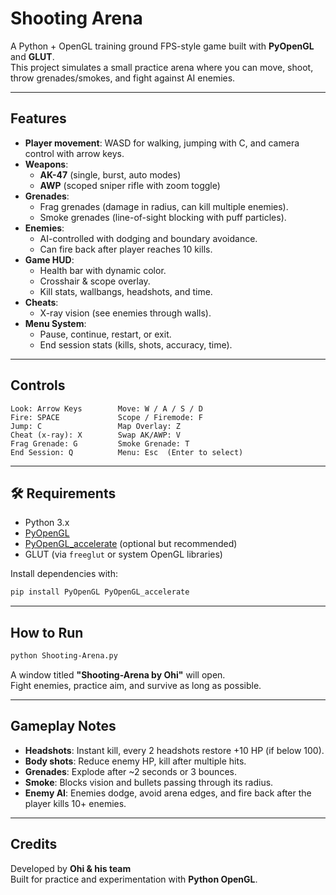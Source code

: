 
#  Shooting Arena

A Python + OpenGL training ground FPS-style game built with **PyOpenGL** and **GLUT**.  
This project simulates a small practice arena where you can move, shoot, throw grenades/smokes, and fight against AI enemies.

---

##  Features
- **Player movement**: WASD for walking, jumping with C, and camera control with arrow keys.  
- **Weapons**:  
  - **AK-47** (single, burst, auto modes)  
  - **AWP** (scoped sniper rifle with zoom toggle)  
- **Grenades**:  
  - Frag grenades (damage in radius, can kill multiple enemies).  
  - Smoke grenades (line-of-sight blocking with puff particles).  
- **Enemies**:  
  - AI-controlled with dodging and boundary avoidance.  
  - Can fire back after player reaches 10 kills.  
- **Game HUD**:  
  - Health bar with dynamic color.  
  - Crosshair & scope overlay.  
  - Kill stats, wallbangs, headshots, and time.  
- **Cheats**:  
  - X-ray vision (see enemies through walls).  
- **Menu System**:  
  - Pause, continue, restart, or exit.  
  - End session stats (kills, shots, accuracy, time).  

---

##  Controls
```
Look: Arrow Keys        Move: W / A / S / D
Fire: SPACE             Scope / Firemode: F
Jump: C                 Map Overlay: Z
Cheat (x-ray): X        Swap AK/AWP: V
Frag Grenade: G         Smoke Grenade: T
End Session: Q          Menu: Esc  (Enter to select)
```

---

## 🛠 Requirements
- Python 3.x  
- [PyOpenGL](https://pypi.org/project/PyOpenGL/)  
- [PyOpenGL_accelerate](https://pypi.org/project/PyOpenGL-accelerate/) (optional but recommended)  
- GLUT (via `freeglut` or system OpenGL libraries)

Install dependencies with:
```bash
pip install PyOpenGL PyOpenGL_accelerate
```

---

##  How to Run
```bash
python Shooting-Arena.py
```

A window titled **"Shooting-Arena by Ohi"** will open.  
Fight enemies, practice aim, and survive as long as possible.

---

##  Gameplay Notes
- **Headshots**: Instant kill, every 2 headshots restore +10 HP (if below 100).  
- **Body shots**: Reduce enemy HP, kill after multiple hits.  
- **Grenades**: Explode after ~2 seconds or 3 bounces.  
- **Smoke**: Blocks vision and bullets passing through its radius.  
- **Enemy AI**: Enemies dodge, avoid arena edges, and fire back after the player kills 10+ enemies.  

---

##  Credits
Developed by **Ohi & his team**  
Built for practice and experimentation with **Python OpenGL**.
